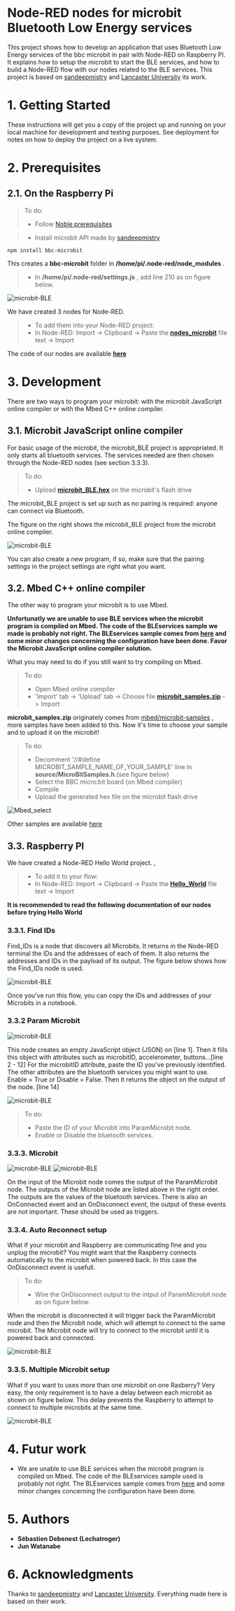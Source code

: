 # Node-RED nodes for microbit Bluetooth Low Energy services

  This project shows how to develop an application that uses Bluetooth Low Energy services of the bbc microbit in pair with Node-RED on Raspberry PI. It explains how to setup the microbit to start the BLE services, and how to build a Node-RED flow with our nodes related to the BLE services. This project is based on [sandeepmistry](https://github.com/sandeepmistry) and [Lancaster University](https://github.com/lancaster-university) its work.


# 1. Getting Started

  These instructions will get you a copy of the project up and running on your local machine for development and testing purposes. See deployment for notes on how to deploy the project on a live system.

# 2. Prerequisites

## 2.1. On the Raspberry Pi

>To do: 
>- Follow [Noble prerequisites](https://github.com/noble/noble)

>- Install microbit API made by [sandeepmistry](https://github.com/sandeepmistry/node-bbc-microbit)
```
npm install bbc-microbit
```
This creates a **bbc-microbit** folder in **/home/pi/.node-red/node_modules** .

>- In **/home/pi/.node-red/settings.js** , add line 210 as on figure below.

![microbit-BLE](https://github.com/Lechatroger/nodes_microbit_BLE_services/blob/master/figure/settings.png)

We have created 3 nodes for Node-RED. 
>- To add them into your Node-RED project:
>- In Node-RED: Import -> Clipboard -> Paste the [**nodes_microbit**](https://github.com/Lechatroger/nodes_microbit_BLE_services/blob/master/Raspberry/nodes_microbit) file text -> Import

The code of our nodes are available [**here**](https://github.com/Lechatroger/nodes_microbit_BLE_services/tree/master/Raspberry/Microbit_nodes)

# 3. Development

There are two ways to program your microbit: with the microbit JavaScript online compiler or with the Mbed C++ online compiler.

## 3.1. Microbit JavaScript online compiler

For basic usage of the microbit, the microbit_BLE project is appropriated. It only starts all bluetooth services. The services needed are then chosen through the Node-RED nodes (see section 3.3.3).

>To do:   
>- Upload [**microbit_BLE.hex**](https://github.com/Lechatroger/nodes_microbit_BLE_services/blob/master/microbit/microbit_BLE.hex) on the microbit's flash drive

The microbit_BLE project is set up such as no pairing is required: anyone can connect via Bluetooth.

The figure on the right shows the microbit_BLE project from the microbit online compiler.

![microbit-BLE](https://github.com/Lechatroger/nodes_microbit_BLE_services/blob/master/figure/MicrobitBLE.png)

You can also create a new program, if so, make sure that the pairing settings in the project settings are right what you want.

## 3.2. Mbed C++ online compiler

The other way to program your microbit is to use Mbed.

**Unfortunatly we are unable to use BLE services when the microbit program is compiled on Mbed. The code of the BLEservices sample we made is probably not right. The BLEservices sample comes from [here](https://github.com/lancaster-university/microbit-samples) and some minor changes concerning the configuration have been done. Favor the Microbit JavaScript online compiler solution.**

What you may need to do if you still want to try compiling on Mbed.

>To do:   
>- Open Mbed online compiler   
>- 'Import' tab -> 'Upload' tab -> Choose file [**microbit_samples.zip**](https://github.com/Lechatroger/nodes_microbit_BLE_services/blob/master/microbit/microbit_samples.zip) -> Import

**microbit_samples.zip** originately comes from [mbed/microbit-samples](https://os.mbed.com/teams/BBC/code/microbit-samples/) , more samples have been added to this. Now it's time to choose your sample and to upload it on the microbit!

>To do:
>- Decomment '//#define  MICROBIT_SAMPLE_NAME_OF_YOUR_SAMPLE' line in **source/MicroBitSamples.h**.(see figure below)
>- Select the BBC micro:bit board (on Mbed compiler)
>- Compile
>- Upload the generated hex file on the microbit flash drive

![Mbed_select](https://github.com/Lechatroger/nodes_microbit_BLE_services/blob/master/figure/Mbed_select.png)

Other samples are available [here](https://github.com/lancaster-university/microbit-samples)

## 3.3. Raspberry PI
  
We have created a Node-RED Hello World project. 
, 
>- To add it to your flow:
>- In Node-RED: Import -> Clipboard -> Paste the [**Hello_World**](https://github.com/Lechatroger/nodes_microbit_BLE_services/blob/master/Raspberry/Hello_World) file text -> Import

**It is recommended to read the following documentation of our nodes before trying Hello World**

### 3.3.1. Find IDs

Find_IDs is a node that discovers all Microbits. It returns in the Node-RED terminal the IDs and the addresses of each of them. It also returns the addresses and IDs in the payload of its output. The figure below shows how the Find_IDs node is used.

![microbit-BLE](https://github.com/Lechatroger/nodes_microbit_BLE_services/blob/master/figure/FindIDs2.png)

Once you've run this flow, you can copy the IDs and addresses of your Microbits in a notebook.

### 3.3.2 Param Microbit

![microbit-BLE](https://github.com/Lechatroger/nodes_microbit_BLE_services/blob/master/figure/ParamMicrobit.png)

This node creates an empty JavaScript object (JSON) on [line 1]. Then it fills this object with attributes such as microbitID, accelerometer, buttons...[line 2 - 12] For the microbitID attribute, paste the ID you've previously identified. The other attributes are the bluetooth services you might want to use. Enable = True or Disable = False.
Then it returns the object on the output of the node. [line 14]

![microbit-BLE](https://github.com/Lechatroger/nodes_microbit_BLE_services/blob/master/figure/ParamMicrobit_code.png)

>To do:  
>- Paste the ID of your Microbit into ParamMicrobit node.  
>- Enable or Disable the bluetooth services.

### 3.3.3. Microbit

![microbit-BLE](https://github.com/Lechatroger/nodes_microbit_BLE_services/blob/master/figure/Microbit.png)
![microbit-BLE](https://github.com/Lechatroger/nodes_microbit_BLE_services/blob/master/figure/MicrobitOutputs.png)

On the input of the Microbit node comes the output of the ParamMicrobit node. The outputs of the Microbit node are listed above in the right order. The outputs are the values of the bluetooth services. There is also an OnConnected event and an OnDisconnect event, the output of these events are not important. These should be used as triggers.

### 3.3.4. Auto Reconnect setup

What if your microbit and Raspberry are communicating fine and you unplug the microbit? You might want that the Raspberry connects automatically to the microbit when powered back. In this case the OnDisconnect event is usefull. 

>To do:  
>- Wire the OnDisconnect output to the intput of ParamMicrobit node as on figure below.

When the microbit is disconnected it will trigger back the ParamMicrobit node and then the Microbit node, which will attempt to connect to the same microbit. The Microbit node will try to connect to the microbit until it is powered back and connected.

![microbit-BLE](https://github.com/Lechatroger/nodes_microbit_BLE_services/blob/master/figure/AutoReconnect.png)

### 3.3.5. Multiple Microbit setup

What if you want to uses more than one microbit on one Rasberry? Very easy, the only requirement is to have a delay between each microbit as shown on figure below. This delay prevents the Raspberry to attempt to connect to multiple microbits at the same time.  

![microbit-BLE](https://github.com/Lechatroger/nodes_microbit_BLE_services/blob/master/figure/MultipleMicrobit.png)


# 4. Futur work

* We are unable to use BLE services when the microbit program is compiled on Mbed. The code of the BLEservices sample used is probably not right. The BLEservices sample comes from [here](https://github.com/lancaster-university/microbit-samples) and some minor changes concerning the configuration have been done.

# 5. Authors

* **Sébastien Debenest (Lechatroger)**  
* **Jun Watanabe**

# 6. Acknowledgments

Thanks to [sandeepmistry](https://github.com/sandeepmistry) and [Lancaster University](https://github.com/lancaster-university). Everything made here is based on their work.



 

